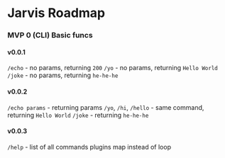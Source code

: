 # Jarvis Roadmap

### MVP 0 (CLI) Basic funcs
#### v0.0.1
`/echo` - no params, returning `200`
`/yo` - no params, returning `Hello World`
`/joke` - no params, returning `he-he-he`

#### v0.0.2
`/echo params` - returning params
`/yo`, `/hi`, `/hello` - same command, returning `Hello World`
`/joke` - returning `he-he-he`

#### v0.0.3
`/help` - list of all commands
plugins map instead of loop
